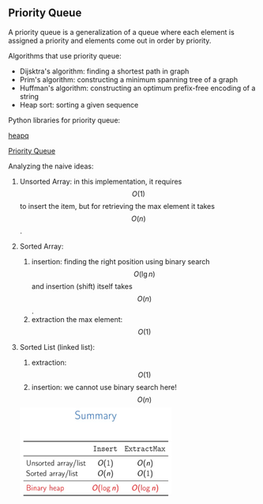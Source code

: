 ## Priority Queue

A priority queue is a generalization of a queue where each element is assigned a priority and elements come out in order by priority.

Algorithms that use priority queue:

* Dijsktra's algorithm: finding a shortest path in graph
* Prim's algorithm: constructing a minimum spanning tree of a graph
* Huffman's algorithm: constructing an optimum prefix-free encoding of a string
* Heap sort: sorting a given sequence

Python libraries for priority queue:

[heapq](https://docs.python.org/3/library/heapq.html)

[Priority Queue](https://docs.python.org/3/library/queue.html#queue.PriorityQueue)

Analyzing the naive ideas:

1. Unsorted Array: in this implementation, it requires $$O(1)$$ to insert the item, but for retrieving the max element it takes $$O(n)$$.

2. Sorted Array:

   1. insertion: finding the right position using binary search $$O(\lg n)$$ and insertion (shift) itself takes $$O(n)$$.
   2. extraction the max element: $$O(1)$$

3. Sorted List (linked list):

   1. extraction: $$O(1)$$
   2. insertion: we cannot use binary search here! $$O(n)$$

   <img src="assets/priority-queue-01.png" style="zoom:30%"/>

